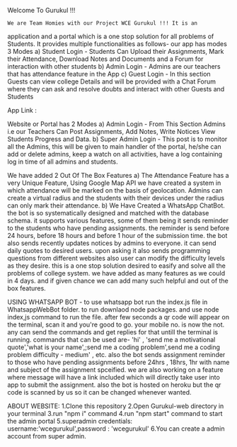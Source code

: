 Welcome To Gurukul !!!

	We are Team Homies with our Project WCE Gurukul !!! It is an
application and a portal which is a one stop solution for all problems of Students. It provides multiple functionalities as follows-
our app has modes 3 Modes
a) Student Login - Students Can Upload their Assignments, Mark their Attendance, Download Notes and Documents and a Forum for interaction with other students 
b) Admin Login - Admins are our teachers that has attendance feature in the App
c) Guest Login - In this section Guests can view college Details and will be  provided with a Chat Forum where they can ask and resolve doubts and interact with other Guests and Students

App Link : 

Website or Portal has 2 Modes
a) Admin Login - From This Section Admins i.e our Teachers Can Post Assignments, Add Notes, Write Notices View Students Progress and Data. 
b) Super Admin Login - This post is to monitor all the Admins, this will be given to main handler of the portal, he/she can add or delete admins, keep a watch on all activities, have a log containing log in time of all admins and students.

We have added 2 Out Of The Box Features
a) The Attendance Feature has a very Unique Feature, Using Google Map API we have created a system in which attendance will be marked on the basis of geolocation. Admins can create a virtual radius and the students with their devices under the radius can only mark their attendance.
b) We Have Created a WhatsApp ChatBot. the bot is so systematically designed and matched with the database schema. it supports various features, some of them being it sends reminder to the students who have pending assignments. the reminder is send before 24 hours, before 18 hours and before 1 hour of the submission time.
the bot also sends recently updates notices by admins to everyone.
it can send daily quotes to desired users.
upon asking it also sends programming questions from different websites
also user can modify the difficulty levels as they desire.
this is a one stop solution desired to easify and solve all the problems of college system. we have added as many features as we could in 4 days. and if given chance we can add many such helpful and out of the box features.


USING WHATSAPP BOT - to use whatsapp bot run the index.js file in WhatsappWebBot folder. to run downlaod node packages. and use node index,js command to run the file. after few seconds a qr code will appear on the terminal, scan it and you're good to go. your mobile no. is now the not. any can send the commands and get replies for that untill the terminal is running. commands that can be used are- 'hi' , 'send me a motivational quote','what is your name',;send me a coding problem',send me a coding problem difficulty - medium' , etc. also the bot sends assignment reminder to those who have pending assignments before 24hrs , 18hrs, 1hr with name and subject of the assignment spceified. we are also working on a feature where message will have a link included which will directly take user into app to submit the assignment. also the bot is hosted on heroku but the qr code is scanned by us so it can be changed whenever wanted.


ABOUT WEBSITE:
1.Clone this repository
2.Open Gurukul-web directory in your terminal
3.run "npm i" command
4.run "npm start" command to start the admin portal
5.superadmin credentials: username:'wcegurukul',password : 'wcegurukul'
6.You can create a admin account from super admin.
